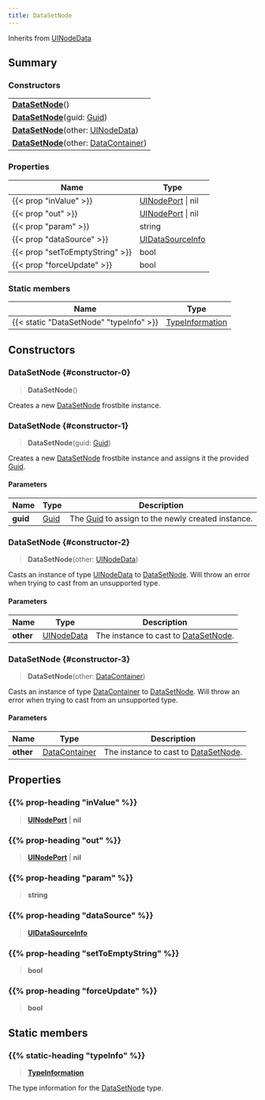 ```yaml
---
title: DataSetNode
---
```


Inherits from [UINodeData](/vext/ref/fb/uinodedata)

## Summary

### Constructors

|  |
| --- |
| **[DataSetNode](#constructor-0)**() |
| **[DataSetNode](#constructor-1)**(guid: [Guid](/vext/ref/shared/type/guid)) |
| **[DataSetNode](#constructor-2)**(other: [UINodeData](/vext/ref/fb/uinodedata)) |
| **[DataSetNode](#constructor-3)**(other: [DataContainer](/vext/ref/shared/type/datacontainer)) |

### Properties

| Name | Type |
| ---- | ---- |
| {{< prop "inValue" >}} | [UINodePort](/vext/ref/fb/uinodeport) \| nil |
| {{< prop "out" >}} | [UINodePort](/vext/ref/fb/uinodeport) \| nil |
| {{< prop "param" >}} | string |
| {{< prop "dataSource" >}} | [UIDataSourceInfo](/vext/ref/fb/uidatasourceinfo) |
| {{< prop "setToEmptyString" >}} | bool |
| {{< prop "forceUpdate" >}} | bool |

### Static members

| Name | Type |
| ---- | ---- |
| {{< static "DataSetNode" "typeInfo" >}} | [TypeInformation](/vext/ref/shared/type/typeinformation) |

## Constructors

### DataSetNode {#constructor-0}

> **DataSetNode**()

Creates a new [DataSetNode](/vext/ref/fb/datasetnode) frostbite instance.

### DataSetNode {#constructor-1}

> **DataSetNode**(guid: [Guid](/vext/ref/shared/type/guid))

Creates a new [DataSetNode](/vext/ref/fb/datasetnode) frostbite instance and assigns it the provided [Guid](/vext/ref/shared/type/guid).

#### Parameters

| Name | Type | Description |
| ---- | ---- | ----------- |
| **guid** | [Guid](/vext/ref/shared/type/guid) | The [Guid](/vext/ref/shared/type/guid) to assign to the newly created instance. |

### DataSetNode {#constructor-2}

> **DataSetNode**(other: [UINodeData](/vext/ref/fb/uinodedata))

Casts an instance of type [UINodeData](/vext/ref/fb/uinodedata) to [DataSetNode](/vext/ref/fb/datasetnode). Will throw an error when trying to cast from an unsupported type.

#### Parameters

| Name | Type | Description |
| ---- | ---- | ----------- |
| **other** | [UINodeData](/vext/ref/fb/uinodedata) | The instance to cast to [DataSetNode](/vext/ref/fb/datasetnode). |

### DataSetNode {#constructor-3}

> **DataSetNode**(other: [DataContainer](/vext/ref/shared/type/datacontainer))

Casts an instance of type [DataContainer](/vext/ref/shared/type/datacontainer) to [DataSetNode](/vext/ref/fb/datasetnode). Will throw an error when trying to cast from an unsupported type.

#### Parameters

| Name | Type | Description |
| ---- | ---- | ----------- |
| **other** | [DataContainer](/vext/ref/shared/type/datacontainer) | The instance to cast to [DataSetNode](/vext/ref/fb/datasetnode). |

## Properties

### {{% prop-heading "inValue" %}}

> **[UINodePort](/vext/ref/fb/uinodeport)** \| **nil**

### {{% prop-heading "out" %}}

> **[UINodePort](/vext/ref/fb/uinodeport)** \| **nil**

### {{% prop-heading "param" %}}

> **string**

### {{% prop-heading "dataSource" %}}

> **[UIDataSourceInfo](/vext/ref/fb/uidatasourceinfo)**

### {{% prop-heading "setToEmptyString" %}}

> **bool**

### {{% prop-heading "forceUpdate" %}}

> **bool**

## Static members

### {{% static-heading "typeInfo" %}}

> **[TypeInformation](/vext/ref/shared/type/typeinformation)**

The type information for the [DataSetNode](/vext/ref/fb/datasetnode) type.

